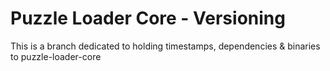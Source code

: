 # Puzzle Loader Core - Versioning

This is a branch dedicated to holding timestamps, dependencies & binaries to puzzle-loader-core
